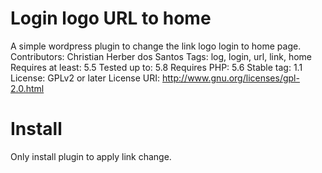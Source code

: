 # Login logo URL to home
A simple wordpress plugin to change the link logo login to home page.
Contributors: Christian Herber dos Santos
Tags: log, login, url, link, home
Requires at least: 5.5
Tested up to: 5.8
Requires PHP: 5.6
Stable tag: 1.1
License: GPLv2 or later
License URI: http://www.gnu.org/licenses/gpl-2.0.html

# Install
Only install plugin to apply link change.
